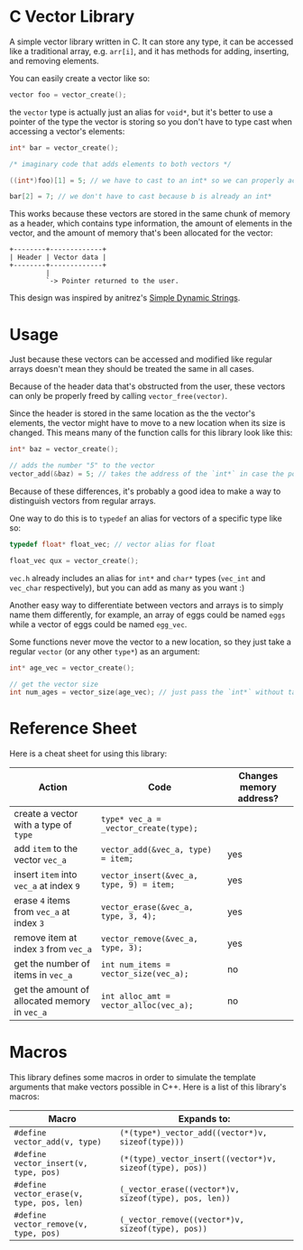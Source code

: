 # C Vector Library
A simple vector library written in C. It can store any type, it can be accessed like a traditional array, e.g. `arr[i]`, and it has methods for adding, inserting, and removing elements. 

You can easily create a vector like so:

```c
vector foo = vector_create();
```

the `vector` type is actually just an alias for `void*`, but it's better to use a pointer of the type the vector is storing so you don't have to type cast when accessing a vector's elements:

```c
int* bar = vector_create();

/* imaginary code that adds elements to both vectors */

((int*)foo)[1] = 5; // we have to cast to an int* so we can properly access

bar[2] = 7; // we don't have to cast because b is already an int*
```

This works because these vectors are stored in the same chunk of memory as a header, which contains type information, the amount of elements in the vector, and the amount of memory that's been allocated for the vector:

    +--------+-------------+
    | Header | Vector data |
    +--------+-------------+
             |
             `-> Pointer returned to the user.

This design was inspired by anitrez's [Simple Dynamic Strings](https://github.com/antirez/sds/).


# Usage

Just because these vectors can be accessed and modified like regular arrays doesn't mean they should be treated the same in all cases.

Because of the header data that's obstructed from the user, these vectors can only be properly freed by calling `vector_free(vector)`.

Since the header is stored in the same location as the the vector's elements, the vector might have to move to a new location when its size is changed. This means many of the function calls for this library look like this:

```c
int* baz = vector_create();

// adds the number "5" to the vector
vector_add(&baz) = 5; // takes the address of the `int*` in case the pointer needs to be changed
```

Because of these differences, it's probably a good idea to make a way to distinguish vectors from regular arrays.

One way to do this is to `typedef` an alias for vectors of a specific type like so:

```c
typedef float* float_vec; // vector alias for float

float_vec qux = vector_create();
```

`vec.h` already includes an alias for `int*` and `char*` types (`vec_int` and `vec_char` respectively), but you can add as many as you want :)

Another easy way to differentiate between vectors and arrays is to simply name them differently, for example, an array of eggs could be named `eggs` while a vector of eggs could be named `egg_vec`.

Some functions never move the vector to a new location, so they just take a regular `vector` (or any other `type*`) as an argument:

```c
int* age_vec = vector_create();

// get the vector size
int num_ages = vector_size(age_vec); // just pass the `int*` without taking its address
```

# Reference Sheet

Here is a cheat sheet for using this library:

| Action                                       | Code                                    | Changes memory address? |
|----------------------------------------------|-----------------------------------------|-------------------------|
| create a vector with a type of `type`        |`type* vec_a = _vector_create(type);`    |                         |
| add `item` to the vector `vec_a`             |`vector_add(&vec_a, type) = item;`       | yes                     |
| insert `item` into `vec_a` at index `9`      |`vector_insert(&vec_a, type, 9) = item;` | yes                     |
| erase `4` items from `vec_a` at index `3`    |`vector_erase(&vec_a, type, 3, 4);`      | yes                     |
| remove item at index `3` from `vec_a`        |`vector_remove(&vec_a, type, 3);`        | yes                     |
| get the number of items in `vec_a`           |`int num_items = vector_size(vec_a);`    | no                      |
| get the amount of allocated memory in `vec_a`|`int alloc_amt = vector_alloc(vec_a);`   | no                      |

# Macros

This library defines some macros in order to simulate the template arguments that make vectors possible in C++. Here is a list of this library's macros:

| Macro                                      | Expands to:                                            |
|--------------------------------------------|--------------------------------------------------------|
|`#define vector_add(v, type)`               |`(*(type*)_vector_add((vector*)v, sizeof(type)))`       |
|`#define vector_insert(v, type, pos)`       |`(*(type)_vector_insert((vector*)v, sizeof(type), pos))`|
|`#define vector_erase(v, type, pos, len)`   |`(_vector_erase((vector*)v, sizeof(type), pos, len))`   |
|`#define vector_remove(v, type, pos)`       |`(_vector_remove((vector*)v, sizeof(type), pos))`       |
